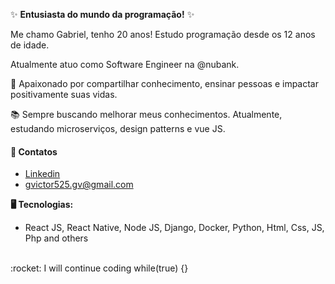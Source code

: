 :sparkles: **Entusiasta do mundo da programação!** :sparkles:

Me chamo Gabriel, tenho 20 anos! Estudo programação desde os 12 anos de idade.

Atualmente atuo como Software Engineer na @nubank.

:brain: Apaixonado por compartilhar conhecimento, ensinar pessoas e impactar positivamente suas vidas.

:books: Sempre buscando melhorar meus conhecimentos. Atualmente, estudando microserviços, design patterns e vue JS.

#### :link: Contatos
- [Linkedin](https://linkedin.com/in/gabriel-victor-7a5425191)
- [gvictor525.gv@gmail.com](mailto:gvictor525.gv@gmail.com)

**:desktop_computer: Tecnologias:** 
- React JS, React Native, Node JS, Django, Docker, Python, Html, Css, JS, Php and others

<br>
:rocket: I will continue coding while(true) {}
